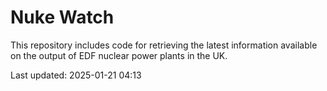 # Nuke Watch

This repository includes code for retrieving the latest information available on the output of EDF nuclear power plants in the UK.

Last updated: 2025-01-21 04:13